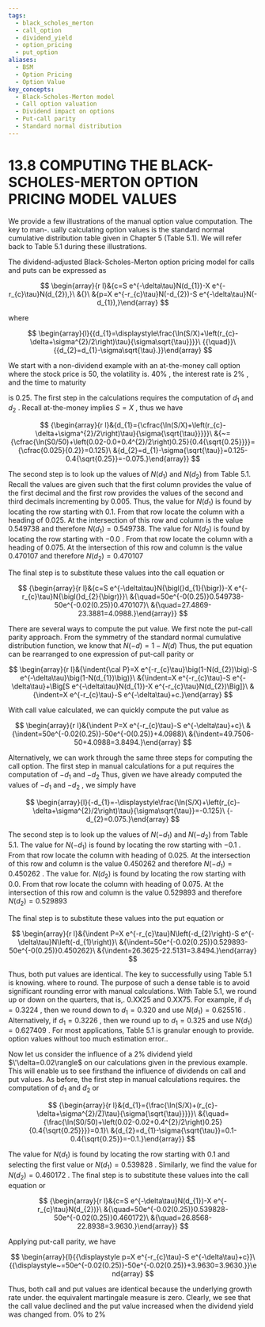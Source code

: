 ```yaml
---
tags:
  - black_scholes_merton
  - call_option
  - dividend_yield
  - option_pricing
  - put_option
aliases:
  - BSM
  - Option Pricing
  - Option Value
key_concepts:
  - Black-Scholes-Merton model
  - Call option valuation
  - Dividend impact on options
  - Put-call parity
  - Standard normal distribution
---
```


# 13.8 COMPUTING THE BLACK-SCHOLES-MERTON OPTION PRICING MODEL VALUES

We provide a few illustrations of the manual option value computation. The key to man-. ually calculating option values is the standard normal cumulative distribution table given in Chapter 5 (Table 5.1). We will refer back to Table 5.1 during these illustrations.

The dividend-adjusted Black-Scholes-Merton option pricing model for calls and puts can be expressed as

$$
\begin{array}{r l}&{c=S e^{-\delta\tau}N(d_{1})-X e^{-r_{c}\tau}N(d_{2}),}\ &{}\ &{p=X e^{-r_{c}\tau}N(-d_{2})-S e^{-\delta\tau}N(-d_{1}),}\end{array}
$$

where

$$
\begin{array}{l}{{d_{1}=\displaystyle\frac{\ln(S/X)+\left(r_{c}-\delta+\sigma^{2}/2\right)\tau}{\sigma\sqrt{\tau}}}}\ {{\quad}}\ {{d_{2}=d_{1}-\sigma\sqrt{\tau}.}}\end{array}
$$

We start with a non-dividend example with an at-the-money call option where the stock price is 50, the volatility is. $40\%$ , the interest rate is $2\%$ , and the time to maturity

is 0.25. The first step in the calculations requires the computation of $d_{1}$ and $d_{2}$ . Recall at-the-money implies $S=X$ , thus we have

$$
{\begin{array}{r l}&{d_{1}={\cfrac{\ln(S/X)+\left(r_{c}-\delta+\sigma^{2}/2\right)\tau}{\sigma{\sqrt{\tau}}}}}\ &{~={\cfrac{\ln(S0/50)+\left(0.02-0.0+0.4^{2}/2\right)0.25}{0.4{\sqrt{0.25}}}}={\cfrac{0.025}{0.2}}=0.125}\ &{d_{2}=d_{1}-\sigma{\sqrt{\tau}}=0.125-0.4{\sqrt{0.25}}=-0.075.}\end{array}}
$$

The second step is to look up the values of $N(d_{1})$ and $N(d_{2})$ from Table 5.1. Recall the values are given such that the first column provides the value of the first decimal and the first row provides the values of the second and third decimals incrementing by 0.005. Thus, the value for $N(d_{1})$ is found by locating the row starting with 0.1. From that row locate the column with a heading of 0.025. At the intersection of this row and column is the value 0.549738 and therefore $N\left(d_{1}\right)=0.549738.$ The value for $N(d_{2})$ is found by locating the row starting with $-0.0$ . From that row locate the column with a heading of 0.075. At the intersection of this row and column is the value 0.470107 and therefore $N\left(d_{2}\right)=0.470107$

The final step is to substitute these values into the call equation or

$$
{\begin{array}{r l}&{c=S e^{-\delta\tau}N{\bigl(}d_{1}{\bigr)}-X e^{-r_{c}\tau}N{\bigl(}d_{2}{\bigr)}}\ &{\quad=50e^{-0(0.25)}0.549738-50e^{-0.02(0.25)}0.470107}\ &{\quad=27.4869-23.3881=4.0988.}\end{array}}
$$

There are several ways to compute the put value. We first note the put-call parity approach. From the symmetry of the standard normal cumulative distribution function, we know that $N(-d)=1-N(d)$ Thus, the put equation can be rearranged to one expression of put-call parity or

$$
\begin{array}{r l}&{\indent{\cal P}=X e^{-r_{c}\tau}\big(1-N(d_{2})\big)-S e^{-\delta\tau}\big(1-N(d_{1})\big)}\ &{\indent=X e^{-r_{c}\tau}-S e^{-\delta\tau}+\Big[S e^{-\delta\tau}N(d_{1})-X e^{-r_{c}\tau}N(d_{2})\Big]}\ &{\indent=X e^{-r_{c}\tau}-S e^{-\delta\tau}+c.}\end{array}
$$

With call value calculated, we can quickly compute the put value as

$$
\begin{array}{r l}&{\indent P=X e^{-r_{c}\tau}-S e^{-\delta\tau}+c}\ &{\indent=50e^{-0.02(0.25)}-50e^{-0(0.25)}+4.0988}\ &{\indent=49.7506-50+4.0988=3.8494.}\end{array}
$$

Alternatively, we can work through the same three steps for computing the call option. The first step in manual calculations for a put requires the computation of $-d_{1}$ and $-d_{2}$ Thus, given we have already computed the values of $-d_{1}$ and $-d_{2}$ , we simply have

$$
\begin{array}{l}{-d_{1}=-\displaystyle\frac{\ln(S/X)+\left(r_{c}-\delta+\sigma^{2}/2\right)\tau}{\sigma\sqrt{\tau}}=-0.125}\ {-d_{2}=0.075.}\end{array}
$$

The second step is to look up the values of $N(-d_{1})$ and $N(-d_{2})$ from Table 5.1. The value for $N(-d_{1})$ is found by locating the row starting with $-0.1$ . From that row locate the column with heading of 0.025. At the intersection of this row and column is the value 0.450262 and therefore $N{\left(-d_{1}\right)}=0.450262$ . The value for. $N(d_{2})$ is found by locating the row starting with 0.0. From that row locate the column with heading of 0.075. At the intersection of this row and column is the value 0.529893 and therefore $N\left(d_{2}\right)=0.529893$

The final step is to substitute these values into the put equation or

$$
\begin{array}{r l}&{\indent P=X e^{-r_{c}\tau}N\left(-d_{2}\right)-S e^{-\delta\tau}N\left(-d_{1}\right)}\ &{\indent=50e^{-0.02(0.25)}0.529893-50e^{-0(0.25)}0.450262}\ &{\indent=26.3625-22.5131=3.8494.}\end{array}
$$

Thus, both put values are identical. The key to successfully using Table 5.1 is knowing. where to round. The purpose of such a dense table is to avoid significant rounding error with manual calculations. With Table 5.1, we round up or down on the quarters, that is,. 0.XX25 and 0.XX75. For example, if $d_{1}=0.3224$ , then we round down to $d_{1}=0.320$ and use $N\left(d_{1}\right)=0.625516$ . Alternatively, if $d_{1}=0.3226$ , then we round up to $d_{1}=0.325$ and use $N\left(d_{1}\right)=0.627409$ . For most applications, Table 5.1 is granular enough to provide. option values without too much estimation error..

Now let us consider the influence of a $2\%$ dividend yield $\'\delta=0.02\rangle$ on our calculations given in the previous example. This will enable us to see firsthand the influence of dividends on call and put values. As before, the first step in manual calculations requires. the computation of $d_{1}$ and $d_{2}$ or

$$
{\begin{array}{r l}&{d_{1}={\frac{\ln(S/X)+(r_{c}-\delta+\sigma^{2}/Z)\tau}{\sigma{\sqrt{\tau}}}}}\ &{\quad={\frac{\ln(S0/50)+\left(0.02-0.02+0.4^{2}/2\right)0.25}{0.4{\sqrt{0.25}}}}=0.1}\ &{d_{2}=d_{1}-\sigma{\sqrt{\tau}}=0.1-0.4{\sqrt{0.25}}=-0.1.}\end{array}}
$$

The value for $N(d_{1})$ is found by locating the row starting with 0.1 and selecting the first value or $N\left(d_{1}\right)=0.539828$ . Similarly, we find the value for $N\left(d_{2}\right)=0.460172$ . The final step is to substitute these values into the call equation or

$$
{\begin{array}{r l}&{c=S e^{-\delta\tau}N(d_{1})-X e^{-r_{c}\tau}N(d_{2})}\ &{\quad=50e^{-0.02(0.25)}0.539828-50e^{-0.02(0.25)}0.460172}\ &{\quad=26.8568-22.8938=3.9630.}\end{array}}
$$

Applying put-call parity, we have

$$
\begin{array}{l}{{\displaystyle p=X e^{-r_{c}\tau}-S e^{-\delta\tau}+c}}\ {{\displaystyle~=50e^{-0.02(0.25)}-50e^{-0.02(0.25)}+3.9630=3.9630.}}\end{array}
$$

Thus, both call and put values are identical because the underlying growth rate under. the equivalent martingale measure is zero. Clearly, we see that the call value declined and the put value increased when the dividend yield was changed from. $0\%$ to $2\%$
